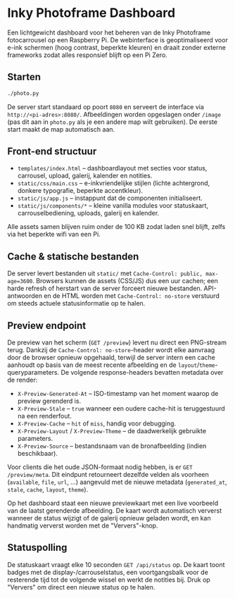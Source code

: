 # Inky Photoframe Dashboard

Een lichtgewicht dashboard voor het beheren van de Inky Photoframe fotocarrousel op een Raspberry Pi. De webinterface is geoptimaliseerd voor e-ink schermen (hoog contrast, beperkte kleuren) en draait zonder externe frameworks zodat alles responsief blijft op een Pi Zero.

## Starten

```bash
./photo.py
```

De server start standaard op poort `8080` en serveert de interface via `http://<pi-adres>:8080/`. Afbeeldingen worden opgeslagen onder `/image` (pas dit aan in `photo.py` als je een andere map wilt gebruiken). De eerste start maakt de map automatisch aan.

## Front-end structuur

- `templates/index.html` – dashboardlayout met secties voor status, carrousel, upload, galerij, kalender en notities.
- `static/css/main.css` – e-inkvriendelijke stijlen (lichte achtergrond, donkere typografie, beperkte accentkleur).
- `static/js/app.js` – instappunt dat de componenten initialiseert.
- `static/js/components/*` – kleine vanilla modules voor statuskaart, carrouselbediening, uploads, galerij en kalender.

Alle assets samen blijven ruim onder de 100 KB zodat laden snel blijft, zelfs via het beperkte wifi van een Pi.

## Cache & statische bestanden

De server levert bestanden uit `static/` met `Cache-Control: public, max-age=3600`. Browsers kunnen de assets (CSS/JS) dus een uur cachen; een harde refresh of herstart van de server forceert nieuwe bestanden. API-antwoorden en de HTML worden met `Cache-Control: no-store` verstuurd om steeds actuele statusinformatie op te halen.

## Preview endpoint

De preview van het scherm (`GET /preview`) levert nu direct een PNG-stream terug. Dankzij de `Cache-Control: no-store`-header wordt elke aanvraag door de browser opnieuw opgehaald, terwijl de server intern een cache aanhoudt op basis van de meest recente afbeelding en de `layout`/`theme`-queryparameters. De volgende response-headers bevatten metadata over de render:

- `X-Preview-Generated-At` – ISO-timestamp van het moment waarop de preview gerenderd is.
- `X-Preview-Stale` – `true` wanneer een oudere cache-hit is teruggestuurd na een renderfout.
- `X-Preview-Cache` – `hit` of `miss`, handig voor debugging.
- `X-Preview-Layout` / `X-Preview-Theme` – de daadwerkelijk gebruikte parameters.
- `X-Preview-Source` – bestandsnaam van de bronafbeelding (indien beschikbaar).

Voor clients die het oude JSON-formaat nodig hebben, is er `GET /preview/meta`. Dit eindpunt retourneert dezelfde velden als voorheen (`available`, `file`, `url`, …) aangevuld met de nieuwe metadata (`generated_at`, `stale`, `cache`, `layout`, `theme`).

Op het dashboard staat een nieuwe previewkaart met een live voorbeeld van de laatst gerenderde afbeelding. De kaart wordt automatisch ververst wanneer de status wijzigt of de galerij opnieuw geladen wordt, en kan handmatig ververst worden met de "Ververs"-knop.

## Statuspolling

De statuskaart vraagt elke 10 seconden `GET /api/status` op. De kaart toont badges met de display-/carrouselstatus, een voortgangsbalk voor de resterende tijd tot de volgende wissel en werkt de notities bij. Druk op "Ververs" om direct een nieuwe status op te halen.
